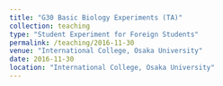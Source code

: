 ```yaml
---
title: "G30 Basic Biology Experiments (TA)"
collection: teaching
type: "Student Experiment for Foreign Students"
permalink: /teaching/2016-11-30
venue: "International College, Osaka University"
date: 2016-11-30
location: "International College, Osaka University"
---
```

